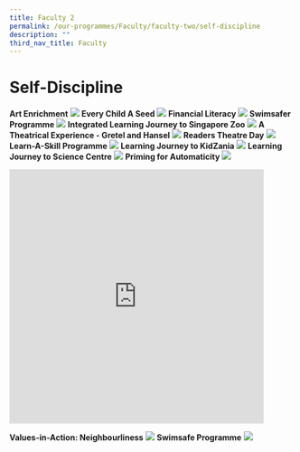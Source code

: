 ```yaml
---
title: Faculty 2
permalink: /our-programmes/Faculty/faculty-two/self-discipline
description: ""
third_nav_title: Faculty
---
```

# Self-Discipline

**Art Enrichment**
![](/images/P3%20Art%20Enrichment_16%20Aug%202015.png)
**Every Child A Seed**
![](/images/P3%20Every%20Child%20a%20Seed_4%20Aug%202015.png)
**Financial Literacy**
![](/images/P3%20Financial%20Literacy_4%20Aug%202015.png)
**Swimsafer Programme**
![](/images/P3%20Swimsafer%20Programme_4%20Aug%202015.png)
**Integrated Learning Journey to Singapore Zoo**
![](/images/P3%20LJ%20to%20Singapore%20Zoo.jpg)
**A Theatrical Experience - Gretel and Hansel**
![](/images/Gretel%20and%20Hansel%20Page%2001.png)
**Readers Theatre Day**
![](/images/Reader%20Theatre%20Page%2001.png)
**Learn-A-Skill Programme**
![](/images/Primary%203%20Learn%20A%20Skill.png)
**Learning Journey to KidZania**
![](/images/LJ%20KidZania.jpg)
**Learning Journey to Science Centre**
![](/images/LJ%20Science%20Centre.jpg)
**Priming for Automaticity**
![](/images/Priming.jpg)
<iframe allowfullscreen="true" height="450" width="450" frameborder="0" src="https://docs.google.com/presentation/d/e/2PACX-1vTLH_-BoHrw6Kqod1C5pXj6KoyxSmRgWL1dDPIQJalN3xIq8zt5O79Vffj5X0fiGz4NLPhh8Hm9Que1/embed?start=true&amp;loop=true&amp;delayms=3000"></iframe>

**Values-in-Action: Neighbourliness**
![](/images/VIA%20Neighbourliness.jpg)
**Swimsafe Programme**
![](/images/Swimsafer.jpg)